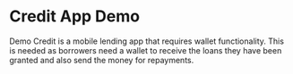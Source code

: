 # Credit App Demo
 Demo Credit is a mobile lending app that requires wallet functionality. This is needed as borrowers need a wallet to receive the loans they have been granted and also send the money for repayments.
